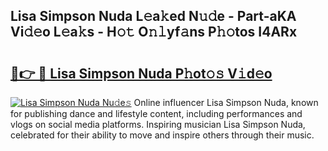 ## Lisa Simpson Nuda L𝚎a𝚔ed N𝚞𝚍e - Part-aKA Vi𝚍𝚎o L𝚎a𝚔s - H𝚘𝚝 O𝚗𝚕yf𝚊ns P𝚑𝚘tos I4ARx

# <h2><a href="http://kf238hx.oniu.top/?m=Lisa+Simpson+Nuda">🔗👉 🔴 Lisa Simpson Nuda P𝚑ot𝚘𝚜 V𝚒d𝚎o</a></h2>

[![Lisa Simpson Nuda Nu𝚍e𝚜](https://i.imgur.com/0qMVB7G.gif)](http://kf238hx.oniu.top/?m=Lisa+Simpson+Nuda)
Online influencer Lisa Simpson Nuda, known for publishing dance and lifestyle content, including performances and vlogs on social media platforms. Inspiring musician Lisa Simpson Nuda, celebrated for their ability to move and inspire others through their music.  
